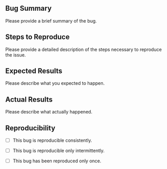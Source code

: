 ## Bug Summary

Please provide a brief summary of the bug.

## Steps to Reproduce

Please provide a detailed description of the steps necessary to reproduce the issue.

## Expected Results

Please describe what you expected to happen.

## Actual Results

Please describe what actually happened.

## Reproducibility

- [ ] This bug is reproducible consistently.
- [ ] This bug is reproducible only intermittently.
- [ ] This bug has been reproduced only once.

